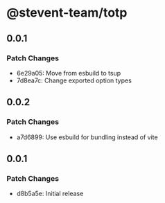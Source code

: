 # @stevent-team/totp

## 0.0.1

### Patch Changes

- 6e29a05: Move from esbuild to tsup
- 7d8ea7c: Change exported option types

## 0.0.2

### Patch Changes

- a7d6899: Use esbuild for bundling instead of vite

## 0.0.1

### Patch Changes

- d8b5a5e: Initial release
